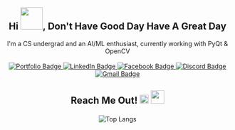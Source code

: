 <div align="center">
    <h2 style="font-weight: bold; font-size: 1.5em;">Hi 
    <img src="https://media.tenor.com/hVRhFeDFW6oAAAAi/anime-wave.gif" width="50px"/>, Don't Have Good Day Have A Great Day</h2>
    I'm a CS undergrad and an AI/ML enthusiast, currently working with PyQt & OpenCV</a>
    <br>
</div>
<br>
<div id="badges" align="center">
  <a href="https://mahtabulstack.vercel.app/" target="_blank">
    <img src="https://img.shields.io/badge/Portfolio-624E88?style=for-the-badge" alt="Portfolio Badge"/>
  </a>
  <a href="https://www.linkedin.com/in/mahtabul-shourav" target="_blank">
    <img src="https://img.shields.io/badge/LinkedIn-blue?style=for-the-badge&logo=linkedin&logoColor=white" alt="LinkedIn Badge"/>
  </a>
  <a href="https://www.facebook.com/mahtabulgfy" target="_blank">
    <img src="https://img.shields.io/badge/Facebook-1877F2?style=for-the-badge" alt="Facebook Badge"/>
  </a>
  <a href="https://discord.com/users/790288132313448508" target="_blank">
    <img src="https://img.shields.io/badge/Discord-424549?style=for-the-badge" alt="Discord Badge"/>
  </a>
  <a href="mailto:mahtabulsouravcse@gmail.com" target="_blank">
  <img src="https://img.shields.io/badge/Gmail-C71610?style=for-the-badge" alt="Gmail Badge"/>
  </a>
</div>

<div id="click" align="center">
  <h3 style="font-weight: bold; font-size: 1.5em;">
    Reach Me Out!
  <img src="https://media.tenor.com/oQImZjcKwBIAAAAi/backhand-index-pointing-up-joypixels.gif" width="20px"/>
  <img src="https://media.tenor.com/HBvDET4Uq90AAAAj/cursor-click.gif" width="30px"/></h3>
</div>

<div align="center">
  <img src="https://github-readme-stats.vercel.app/api/top-langs/?username=mahtabulsouravv&layout=compact" alt="Top Langs">
</div>

